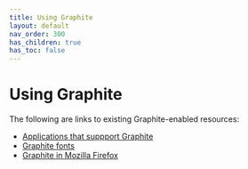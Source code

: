 ```yaml
---
title: Using Graphite
layout: default
nav_order: 300
has_children: true
has_toc: false
---
```


# Using Graphite

The following are links to existing Graphite-enabled resources:

* [Applications that suppport Graphite](graphite_apps)
* [Graphite fonts](graphite_fonts)
* [Graphite in Mozilla Firefox](graphite_firefox)
